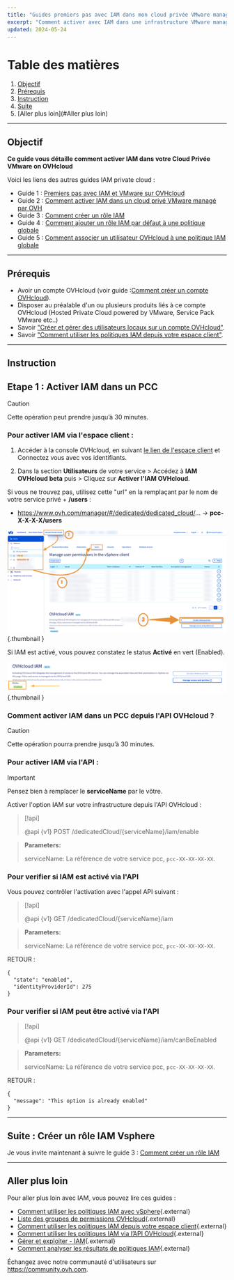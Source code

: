 ```yaml
---
title: "Guides premiers pas avec IAM dans mon cloud privée VMware managé par OVHcloud"
excerpt: "Comment activer avec IAM dans une infrastructure VMware managé par OVHcloud"
updated: 2024-05-24
---
```


# Table des matières
1. [Objectif](#Objectif)
2. [Prérequis](#Prérequis)
3. [Instruction](#Instruction)
4. [Suite](#Suite)
5. [Aller plus loin](#Aller plus loin)

---
## Objectif
**Ce guide vous détaille comment activer IAM dans votre Cloud Privée VMware on OVHcloud**

Voici les liens des autres guides IAM private cloud :

- Guide 1 : [Premiers pas avec IAM et VMware sur OVHcloud](/pages/hosted_private_cloud/hosted_private_cloud_powered_by_vmware/vmware_iam_getting_started)
- Guide 2 : [Comment activer IAM dans un cloud privé VMware managé par OVH](/pages/hosted_private_cloud/hosted_private_cloud_powered_by_vmware/vmware_iam_activation)
- Guide 3 : [Comment créer un rôle IAM](/pages/hosted_private_cloud/hosted_private_cloud_powered_by_vmware/vmware_iam_role)
- Guide 4 : [Comment ajouter un rôle IAM par défaut à une politique globale](/pages/hosted_private_cloud/hosted_private_cloud_powered_by_vmware/vmware_iam_role_policy)
- Guide 5 : [Comment associer un utilisateur OVHcloud à une politique IAM globale](/pages/hosted_private_cloud/hosted_private_cloud_powered_by_vmware/vmware_iam_user_policy)

---
## Prérequis

- Avoir un compte OVHcloud (voir guide :[Comment créer un compte OVHcloud](https://help.ovhcloud.com/csm/fr-account-create-ovhcloud-account?id=kb_article_view&sysparm_article=KB0043023)).
- Disposer au préalable d'un ou plusieurs produits liés à ce compte OVHcloud (Hosted Private Cloud powered by VMware, Service Pack VMware etc..)
- Savoir ["Créer et gérer des utilisateurs locaux sur un compte OVHcloud"](https://help.ovhcloud.com/csm/fr-account-managing-users?id=kb_article_view&sysparm_article=KB0043058).
- Savoir ["Comment utiliser les politiques IAM depuis votre espace client"](https://help.ovhcloud.com/csm/fr-customer-iam-policies-ui?id=kb_article_view&sysparm_article=KB0058730).

---
## Instruction

## Etape 1 : Activer IAM dans un PCC
> [!CAUTION]
> Cette opération peut prendre jusqu’à 30 minutes.

### Pour activer IAM via l'espace client :

1. Accéder à la console OVHcloud, en suivant [le lien de l'espace client](https://www.ovh.com/manager) et Connectez vous avec vos identifiants.

2. Dans la section **Utilisateurs** de votre service > Accédez à **IAM OVHcloud beta** puis > Cliquez sur **Activer l'IAM OVHcloud**.

Si vous ne trouvez pas, utilisez cette "url" en la remplaçant par le nom de votre service privé + **/users** : 
- https://www.ovh.com/manager/#/dedicated/dedicated_cloud/... -> **pcc-X-X-X-X/users**

![Activer IAM](images/iam_enable_2.png){.thumbnail }

Si IAM est activé, vous pouvez constatez le status **Activé** en vert (Enabled).

![Activer IAM](images/iam_enable_3.png){.thumbnail }

### Comment activer IAM dans un PCC depuis l'API OVHcloud ?

> [!CAUTION]
> Cette opération pourra prendre jusqu’à 30 minutes.

### Pour activer IAM via l'API :
> [!IMPORTANT]
> Pensez bien à remplacer le **serviceName** par le vôtre.

Activer l'option IAM sur votre infrastructure depuis l'API OVHcloud :

> [!api]
>
> @api {v1} POST /dedicatedCloud/{serviceName}/iam/enable
>

> **Parameters:**
>
> serviceName: La référence de votre service pcc, `pcc-XX-XX-XX-XX`.

### Pour verifier si IAM est activé via l'API

Vous pouvez contrôler l'activation avec l'appel API suivant :

> [!api]
>
> @api {v1} GET /dedicatedCloud/{serviceName}/iam
>

> **Parameters:**
>
> serviceName: La référence de votre service pcc, `pcc-XX-XX-XX-XX`.

RETOUR :
```Shell
{
  "state": "enabled",
  "identityProviderId": 275
}
```

### Pour verifier si IAM peut être activé via l'API

> [!api]
>
> @api {v1} GET /dedicatedCloud/{serviceName}/iam/canBeEnabled
>

> **Parameters:**
>
> serviceName: La référence de votre service pcc, `pcc-XX-XX-XX-XX`.

RETOUR :
```Shell
{
  "message": "This option is already enabled"
}
```

---
## Suite :  Créer un rôle IAM Vsphere

Je vous invite maintenant à suivre le guide 3 : [Comment créer un rôle IAM](/pages/hosted_private_cloud/hosted_private_cloud_powered_by_vmware/vmware_iam_role)

---
## Aller plus loin

Pour aller plus loin avec IAM, vous pouvez lire ces guides :

- [Comment utiliser les politiques IAM avec vSphere](https://help.ovhcloud.com/csm/fr-vmware-use-iam-vsphere?id=kb_article_view&sysparm_article=KB0059059){.external}
- [Liste des groupes de permissions OVHcloud](https://help.ovhcloud.com/csm/fr-customer-iam-permissionsgroup?id=kb_article_view&sysparm_article=KB0060254){.external}
- [Comment utiliser les politiques IAM depuis votre espace client](https://help.ovhcloud.com/csm/fr-customer-iam-policies-ui?id=kb_article_view&sysparm_article=KB0058730){.external}
- [Comment utiliser les politiques IAM via l’API OVHcloud](https://help.ovhcloud.com/csm/fr-customer-iam-policies-api?id=kb_article_view&sysparm_article=KB0056808){.external}
- [Gérer et exploiter - IAM](https://help.ovhcloud.com/csm/fr-documentation-manage-operate-iam?id=kb_browse_cat&kb_id=3d4a8129a884a950f07829d7d5c75243&kb_category=f9734072c014f990f0785f572a5744ed&spa=1){.external}
- [Comment analyser les résultats de politiques IAM](https://help.ovhcloud.com/csm/fr-iam-troubleshooting?id=kb_article_view&sysparm_article=KB0060455){.external}

Échangez avec notre communauté d'utilisateurs sur <https://community.ovh.com>.

